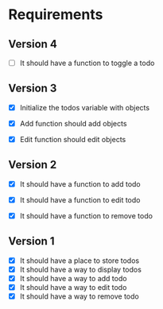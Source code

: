 # Requirements

## Version 4

- [ ] It should have a function to toggle a todo


## Version 3

- [x] Initialize the todos variable with objects
- [x] Add function should add objects
- [x] Edit function should edit objects


## Version 2

- [x] It should have a function to add todo
- [x] It should have a function to edit todo
- [x] It should have a function to remove todo


## Version 1

- [x] It should have a place to store todos
- [x] It should have a way to display todos
- [x] It should have a way to add todo
- [x] It should have a way to edit todo
- [x] It should have a way to remove todo
